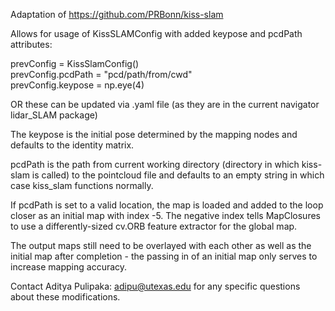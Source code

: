 Adaptation of https://github.com/PRBonn/kiss-slam

Allows for usage of KissSLAMConfig with added keypose and pcdPath attributes:

prevConfig = KissSlamConfig() <br>
prevConfig.pcdPath = "pcd/path/from/cwd"<br>
prevConfig.keypose = np.eye(4)

OR these can be updated via .yaml file (as they are in the current navigator lidar_SLAM package)

The keypose is the initial pose determined by the mapping nodes and defaults to the identity matrix.

pcdPath is the path from current working directory (directory in which kiss-slam is called) to the pointcloud file and defaults to an empty string in which case kiss_slam functions normally.

If pcdPath is set to a valid location, the map is loaded and added to the loop closer as an initial map with index -5.
The negative index tells MapClosures to use a differently-sized cv.ORB feature extractor for the global map.

The output maps still need to be overlayed with each other as well as the initial map after completion - the passing in of an initial map only serves to increase mapping accuracy.

Contact Aditya Pulipaka: adipu@utexas.edu for any specific questions about these modifications.
